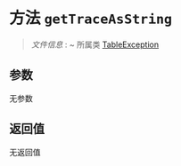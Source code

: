 # 方法 `getTraceAsString`

> *文件信息* : ~
> 所属类 [TableException](../TableException.md)




## 参数


无参数


## 返回值

无返回值
